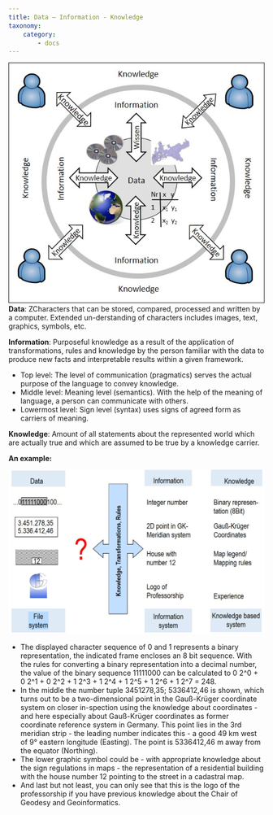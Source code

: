 ```yaml
---
title: Data – Information - Knowledge
taxonomy:
    category:
        - docs
---
```

![Data – Information - Knowledge](gis2-en.jpg?lightbox&resize=300)
**Data**: ZCharacters that can be stored, compared, processed and written by a computer. Extended un-derstanding of characters includes images, text, graphics, symbols, etc.

**Information**: Purposeful knowledge as a result of the application of transformations, rules and knowledge by the person familiar with the data to produce new facts and interpretable results within a given framework. 
- Top level: The level of communication (pragmatics) serves the actual purpose of the language to convey knowledge. 
- Middle level: Meaning level (semantics). With the help of the meaning of language, a person can communicate with others. 
- Lowermost level: Sign level (syntax) uses signs of agreed form as carriers of meaning.


**Knowledge**: Amount of all statements about the represented world which are actually true and which are assumed to be true by a knowledge carrier.


**An example:** 

![An example](gis3-en.jpg)
- The displayed character sequence of 0 and 1 represents a binary representation, the indicated frame encloses an 8 bit sequence. With the rules for converting a binary representation into a decimal number, the value of the binary sequence 11111000 can be calculated to 0 2^0 + 0 2^1 + 0 2^2 + 1 2^3 + 1 2^4 + 1 2^5 + 1 2^6 + 1 2^7 = 248.
- In the middle the number tuple 3451278,35; 5336412,46 is shown, which turns out to be a two-dimensional point in the Gauß-Krüger coordinate system on closer in-spection using the knowledge about coordinates - and here especially about Gauß-Krüger coordinates as former coordinate reference system in Germany. This point lies in the 3rd meridian strip - the leading number indicates this - a good 49 km west of 9° eastern longitude (Easting). The point is 5336412,46 m away from the equator (Northing).
- The lower graphic symbol could be - with appropriate knowledge about the sign regulations in maps - the representation of a residential building with the house number 12 pointing to the street in a cadastral map.
- And last but not least, you can only see that this is the logo of the professorship if you have previous knowledge about the Chair of Geodesy and Geoinformatics.

